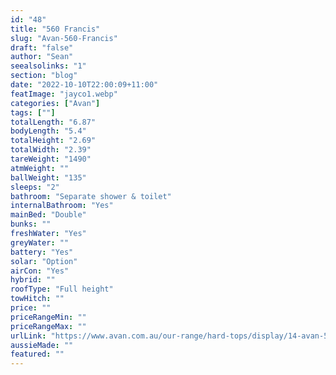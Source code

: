```yaml
---
id: "48"
title: "560 Francis"
slug: "Avan-560-Francis"
draft: "false"
author: "Sean"
seealsolinks: "1"
section: "blog"
date: "2022-10-10T22:00:09+11:00"
featImage: "jayco1.webp"
categories: ["Avan"]
tags: [""]
totalLength: "6.87"
bodyLength: "5.4"
totalHeight: "2.69"
totalWidth: "2.39"
tareWeight: "1490"
atmWeight: ""
ballWeight: "135"
sleeps: "2"
bathroom: "Separate shower & toilet"
internalBathroom: "Yes"
mainBed: "Double"
bunks: ""
freshWater: "Yes"
greyWater: ""
battery: "Yes"
solar: "Option"
airCon: "Yes"
hybrid: ""
roofType: "Full height"
towHitch: ""
price: ""
priceRangeMin: ""
priceRangeMax: ""
urlLink: "https://www.avan.com.au/our-range/hard-tops/display/14-avan-500-series-hardtop"
aussieMade: ""
featured: ""
---
```

